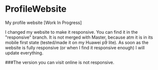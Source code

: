 # ProfileWebsite
My profile website [Work In Progress]

I changed my website to make it responsive.
You can find it in the "responsive" branch.
It is not merged with Master, because atm it is in its mobile first state (tested/made it on my Huawei p9 lite).
As soon as the website is fully responsive (or when I find it responsive enough) I will update everything.

###The version you can visit online is not responsive.
